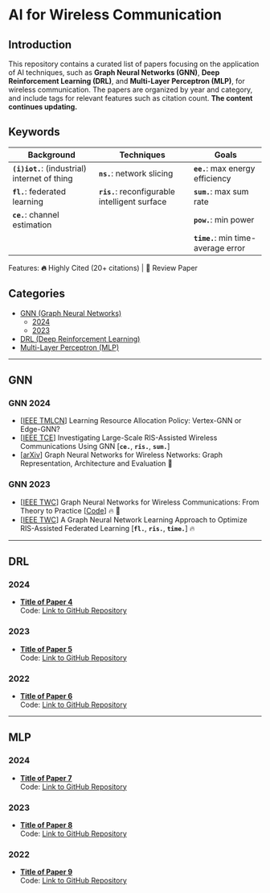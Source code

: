 # AI for Wireless Communication

## Introduction
This repository contains a curated list of papers focusing on the application of AI techniques, such as **Graph Neural Networks (GNN)**, **Deep Reinforcement Learning (DRL)**, and **Multi-Layer Perceptron (MLP)**, for wireless communication. The papers are organized by year and category, and include tags for relevant features such as citation count. **The content continues updating.**

## Keywords

|  Background  |  Techniques  |  Goals  |
|------------- |-------------|-------------|
| **`(i)iot.`**: (industrial) internet of thing | **`ns.`**: network slicing | **`ee.`**: max energy efficiency |
| **`fl.`**: federated learning | **`ris.`**: reconfigurable intelligent surface | **`sum.`**: max sum rate |
|**`ce.`**: channel estimation||**`pow.`**: min power|
|||**`time.`**: min time-average error|

Features: **🔥** Highly Cited (20+ citations) | **📖** Review Paper

## Categories
- [GNN (Graph Neural Networks)](#gnn)
  - [2024](#gnn-2024)
  - [2023](#gnn-2023)
- [DRL (Deep Reinforcement Learning)](#drl)
- [Multi-Layer Perceptron (MLP)](#mlp)

---

## GNN

### GNN 2024
- [[IEEE TMLCN](https://ieeexplore.ieee.org/abstract/document/10401242)] Learning Resource Allocation Policy: Vertex-GNN or Edge-GNN?
- [[IEEE TCE](https://ieeexplore.ieee.org/abstract/document/10384798)] Investigating Large-Scale RIS-Assisted Wireless Communications Using GNN [**`ce.`**, **`ris.`**, **`sum.`**]
- [[arXiv](https://arxiv.org/abs/2404.11858)] Graph Neural Networks for Wireless Networks: Graph Representation, Architecture and Evaluation 📖
  
### GNN 2023
- [[IEEE TWC](https://ieeexplore.ieee.org/abstract/document/9944643)] Graph Neural Networks for Wireless Communications: From Theory to Practice [[Code](https://github.com/yshenaw/GNN4Com)] 🔥 📖
- [[IEEE TWC](https://ieeexplore.ieee.org/abstract/document/10032291)] A Graph Neural Network Learning Approach to Optimize RIS-Assisted Federated Learning [**`fl.`**, **`ris.`**, **`time.`**] 🔥

---

## DRL

### 2024
- **[Title of Paper 4](pdfs/drl/2024/Paper4.pdf)**  
  Code: [Link to GitHub Repository](https://github.com/...)
  
### 2023
- **[Title of Paper 5](pdfs/drl/2023/Paper5.pdf)**  
  Code: [Link to GitHub Repository](https://github.com/...)
  
### 2022
- **[Title of Paper 6](pdfs/drl/2022/Paper6.pdf)**  
  Code: [Link to GitHub Repository](https://github.com/...)

---

## MLP

### 2024
- **[Title of Paper 7](pdfs/dnn/2024/Paper7.pdf)**  
  Code: [Link to GitHub Repository](https://github.com/...)
  
### 2023
- **[Title of Paper 8](pdfs/dnn/2023/Paper8.pdf)**  
  Code: [Link to GitHub Repository](https://github.com/...)
  
### 2022
- **[Title of Paper 9](pdfs/dnn/2022/Paper9.pdf)**  
  Code: [Link to GitHub Repository](https://github.com/...)
